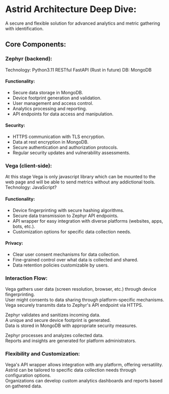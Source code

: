 # Astrid Architecture Deep Dive:

A secure and flexible solution for advanced analytics and metric gathering with identification.

## Core Components:
### Zephyr (backend):
Technology: Python3.11 RESTful FastAPI (Rust in future)
DB: MongoDB
#### Functionality:
- Secure data storage in MongoDB.
- Device footprint generation and validation.
- User management and access control.
- Analytics processing and reporting.
- API endpoints for data access and manipulation.

#### Security:
- HTTPS communication with TLS encryption.
- Data at rest encryption in MongoDB.
- Secure authentication and authorization protocols.
- Regular security updates and vulnerability assessments.

### Vega (client-side):
At this stage Vega is only javascript library which can be mounted to the web page and will be able to send metrics without any addictional tools.  
Technology: JavaScript?

#### Functionality:
- Device fingerprinting with secure hashing algorithms.
- Secure data transmission to Zephyr API endpoints.
- API wrapper for easy integration with diverse platforms (websites, apps, bots, etc.).
- Customization options for specific data collection needs.

#### Privacy:
- Clear user consent mechanisms for data collection.
- Fine-grained control over what data is collected and shared.
- Data retention policies customizable by users.

### Interaction Flow:
Vega gathers user data (screen resolution, browser, etc.) through device fingerprinting.  
User might consents to data sharing through platform-specific mechanisms.  
Vega securely transmits data to Zephyr's API endpoint via HTTPS.  

Zephyr validates and sanitizes incoming data.  
A unique and secure device footprint is generated.  
Data is stored in MongoDB with appropriate security measures.  

Zephyr processes and analyzes collected data.  
Reports and insights are generated for platform administrators.  

### Flexibility and Customization:
Vega's API wrapper allows integration with any platform, offering versatility.  
Astrid can be tailored to specific data collection needs through configuration options.  
Organizations can develop custom analytics dashboards and reports based on gathered data.  
